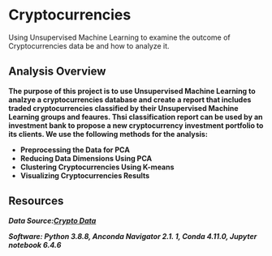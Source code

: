 # Cryptocurrencies
Using Unsupervised Machine Learning to examine the outcome of Cryptocurrencies data be and how to analyze it. 

## Analysis Overview

**The purpose of this project is to use Unsupervised Machine Learning to analzye a cryptocurrencies database and create a report that includes traded cryptocurrencies classified by their Unsupervised Machine Learning groups and feaures. Thsi classification report can be used by an investment bank to propose a new cryptocurrency investment portfolio to its clients. 
We use the following methods for the analysis:**

- **Preprocessing the Data for PCA**
- **Reducing Data Dimensions Using PCA**
- **Clustering Cryptocurrencies Using K-means**
- **Visualizing Cryptocurrencies Results**



## **Resources**
***Data Source:******[Crypto Data](https://min-api.cryptocompare.com/data/all/coinlist)***

***Software: Python 3.8.8, Anconda Navigator 2.1. 1, Conda 4.11.0, Jupyter notebook 6.4.6***
